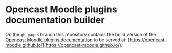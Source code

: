 # Opencast Moodle plugins documentation builder

On the `gh-pages` branch this repository contains the build version of the [Opencast Moodle plugins documentation](https://github.com/Opencast-Moodle/documentation) to be served at: [https://opencast-moodle.github.io/](https://opencast-moodle.github.io/).
